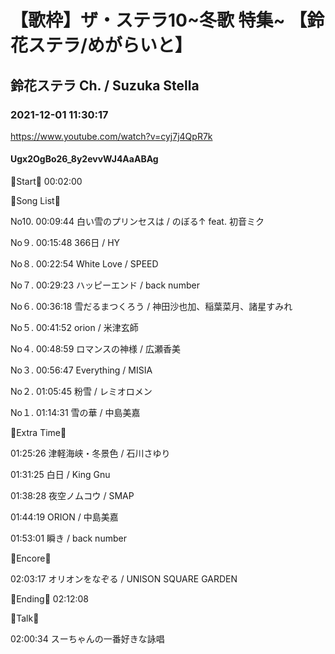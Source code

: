 # 【歌枠】ザ・ステラ10~冬歌 特集~ 【鈴花ステラ/めがらいと】
## 鈴花ステラ Ch. / Suzuka Stella
### 2021-12-01 11:30:17
https://www.youtube.com/watch?v=cyj7j4QpR7k
#### Ugx2OgBo26_8y2evvWJ4AaABAg
🔔Start🔔 00:02:00



🔔Song List🔔

No10. 00:09:44 白い雪のプリンセスは / のぼる↑ feat. 初音ミク

No９. 00:15:48 366日 / HY

No８. 00:22:54 White Love / SPEED

No７. 00:29:23 ハッピーエンド / back number

No６. 00:36:18 雪だるまつくろう / 神田沙也加、稲葉菜月、諸星すみれ

No５. 00:41:52 orion / 米津玄師

No４. 00:48:59 ロマンスの神様 / 広瀬香美

No３. 00:56:47 Everything / MISIA

No２. 01:05:45 粉雪 / レミオロメン

No１. 01:14:31 雪の華 / 中島美嘉



🔔Extra Time🔔

01:25:26 津軽海峡・冬景色 / 石川さゆり

01:31:25 白日 / King Gnu

01:38:28 夜空ノムコウ / SMAP

01:44:19 ORION / 中島美嘉

01:53:01 瞬き / back number



🔔Encore🔔

02:03:17 オリオンをなぞる / UNISON SQUARE GARDEN



🔔Ending🔔 02:12:08



🔔Talk🔔

02:00:34 スーちゃんの一番好きな詠唱

